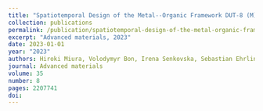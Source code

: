 ```yaml
---
title: "Spatiotemporal Design of the Metal--Organic Framework DUT-8 (M)"
collection: publications
permalink: /publication/spatiotemporal-design-of-the-metal-organic-framework-dut-8-m/
excerpt: "Advanced materials, 2023"
date: 2023-01-01
year: "2023"
authors: Hiroki Miura, Volodymyr Bon, Irena Senkovska, Sebastian Ehrling, B\
journal: Advanced materials
volume: 35
number: 8
pages: 2207741
doi: 
---
```

